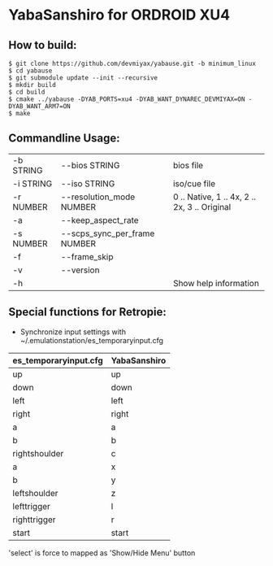 # YabaSanshiro for ORDROID XU4

## How to build:

```
$ git clone https://github.com/devmiyax/yabause.git -b minimum_linux
$ cd yabause
$ git submodule update --init --recursive
$ mkdir build
$ cd build
$ cmake ../yabause -DYAB_PORTS=xu4 -DYAB_WANT_DYNAREC_DEVMIYAX=ON -DYAB_WANT_ARM7=ON
$ make
```

## Commandline Usage:

|           |                               |                                              |
|-----------|-------------------------------|----------------------------------------------|
| -b STRING | --bios STRING                 | bios file                                    |
| -i STRING | --iso STRING                  | iso/cue file                                 |
| -r NUMBER | --resolution_mode NUMBER      | 0 .. Native, 1 .. 4x, 2 .. 2x, 3 .. Original |
| -a        | --keep_aspect_rate            | |
| -s NUMBER | --scps_sync_per_frame NUMBER  | |
| -f        | --frame_skip                  | |
| -v        | --version                     | | 
| -h        |                               | Show help information |

## Special functions for Retropie:

* Synchronize input settings with ~/.emulationstation/es_temporaryinput.cfg

| es_temporaryinput.cfg | YabaSanshiro                  |
|-----------------------|-------------------------------|
| up                    | up |
| down                  | down |
| left                  | left |
| right                 | right |
| a                     | a |
| b                     | b |
| rightshoulder         | c |
| a                     | x |
| b                     | y |
| leftshoulder          | z |
| lefttrigger           | l |
| righttrigger          | r |
| start                 | start |

'select' is force to mapped as 'Show/Hide Menu' button
